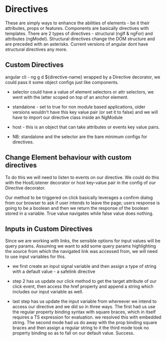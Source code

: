 # Directives
These are simply ways to enhance the abilities of elements - be it their attributes, props or features. 
Components are basically directives with templates.
There are 2 types of directives - structural (ngIf & ngFor) and attributes (ngModel).
Structural directives change the DOM structure and are preceded with an asterisks. Current versions of angular dont have structural directives any more.

## Custom Directives
angular cli - ng g d ${directive-name}
wrapped by a Directive decorator, we could pass it some object configs just like components.
* selector could have a value of element selectors or attr selectors, we went with the latter scoped on top of an anchor element.
* standalone - set to true for non module based applications, older versions wouldn't have this key value pair (or set it to false) and we will have to import our directive class inside an NgModule 
* host - this is an object that can take attributes or events key value pairs.

* NB: standalone and the selector are the bare minimum configs for directives.


## Change Element behaviour with custom directives
To do this we will need to listen to events on our directive. We could do this with the HostListener decorator or host key-value pair in the config of our Directive decorator.

Our method to be triggered on click basically leverages a confirm dialog from our browser to ask if user intends to leave the page; users response is going to be a boolean and then we return the response of the boolean stored in a variable. True value navigates while false value does nothing.

## Inputs in Custom Directives
Since we are working with links, the sensible options for input values will be query params. Assuming we want to add some query params highlighting the source from which the navigated link was accessed from, we will need to use input variables for this.


* we first create an input signal variable and then assign a type of string with a default value - a safelink directive

* step 2 has us update our click method to get the target attribute of our click event, then access the href property and append a string which includes our input variable as well.

* last step has us update the input variable from whereever we intend to access our directive and we did so in three ways. 
The first had us use the regular property binding syntax with square braces, which in itself requires a TS expression for evaluation. we resolved this with embedded string.
The second mode had us do away with the prop binding square braces and then assign a regular string to it
the third mode took no property binding so as to fall on our default value. Success.